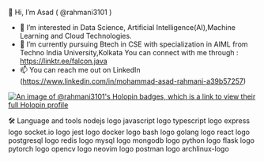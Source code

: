  👋 Hi, I’m Asad ( @rahmani3101 )
- 👀 I’m interested in Data Science, Artificial Intelligence(AI),Machine Learning and Cloud Technologies.
- 🌱 I’m currently pursuing Btech in CSE with specialization in AIML from Techno India University,Kolkata
You can connect with me through : https://linktr.ee/falcon.java
- 📫 You can reach me out on LinkedIn (https://www.linkedin.com/in/mohammad-asad-rahmani-a39b57257)


[![An image of @rahmani3101's Holopin badges, which is a link to view their full Holopin profile](https://holopin.me/rahmani3101)](https://holopin.io/@rahmani3101)


🛠 Language and tools
nodejs logo  javascript logo  typescript logo  express logo  socket.io logo  jest logo  docker logo  bash logo  golang logo  react logo  postgresql logo  redis logo  mysql logo  mongodb logo  python logo  flask logo  pytorch logo  opencv logo  neovim logo  postman logo  archlinux-logo 
